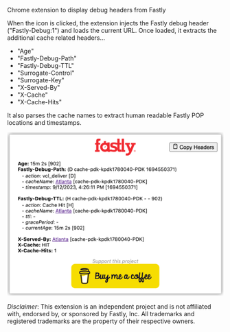 Chrome extension to display debug headers from Fastly

When the icon is clicked, the extension injects the Fastly debug header ("Fastly-Debug:1") and loads the current URL. Once loaded, it extracts the additional cache related headers...

* "Age"
* "Fastly-Debug-Path"
* "Fastly-Debug-TTL"
* "Surrogate-Control"
* "Surrogate-Key"
* "X-Served-By"
* "X-Cache"
* "X-Cache-Hits"

It also parses the cache names to extract human readable Fastly POP locations and timestamps.

![](img/screenshot_1.png)

*Disclaimer*: This extension is an independent project and is not affiliated with, endorsed by, or sponsored by Fastly, Inc. All trademarks and registered trademarks are the property of their respective owners.
